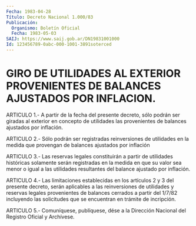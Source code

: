 ```yaml
---
Fecha: 1983-04-28
Título: Decreto Nacional 1.000/83
Publicación:
  Organismo: Boletín Oficial
  Fecha: 1983-05-03
SAIJ: https://www.saij.gob.ar/DN19831001000
Id: 123456789-0abc-000-1001-3891soterced
---
```

# GIRO DE UTILIDADES AL EXTERIOR PROVENIENTES DE BALANCES AJUSTADOS POR INFLACION.

<a id="1"></a>
ARTICULO  1.-  A partir de la fecha del presente decreto, sólo podrán  ser giradas al  exterior  en  concepto  de  utilidades  las provenientes de balances ajustados por inflación.

<a id="2"></a>
ARTICULO  2.-  Sólo  podrán  ser  registradas reinversiones de utilidades  en la medida que provengan de  balances  ajustados  por inflación

<a id="3"></a>
ARTICULO  3.-  Las  reservas  legales constituirán a partir de utilidades históricas solamente serán  registradas  en la medida en que  su  valor  sea menor o igual a las utilidades resultantes  del balance ajustado por inflación.

<a id="4"></a>
ARTICULO 4.- Las limitaciones establecidas en los artículos 2 y 3  del  presente  decreto,  serán aplicables a las reinversiones de utilidades y reservas legales  provenientes  de balances cerrados a partir del 1/7/82 incluyendo las solicitudes que  se  encuentran en trámite de incripción.

<a id="5"></a>
ARTICULO  5.-  Comuníquese,  publíquese,  dése  a la Dirección Nacional del Registro Oficial y Archívese.